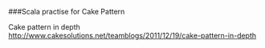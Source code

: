 ###Scala practise for Cake Pattern

Cake pattern in depth  
http://www.cakesolutions.net/teamblogs/2011/12/19/cake-pattern-in-depth
